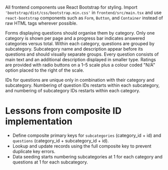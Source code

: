All frontend components use React Bootstrap for styling.
Import `'bootstrap/dist/css/bootstrap.min.css'` in `frontend/src/main.tsx` and use `react-bootstrap` components such as `Form`, `Button`, and `Container` instead of raw HTML tags wherever possible.

Forms displaying questions should organise them by category. Only one category is shown per page and a progress bar indicates answered categories versus total.
Within each category, questions are grouped by subcategory. Subcategory name and description appear before its questions and should visually separate groups.
Every question consists of main text and an additional description displayed in smaller type.
Ratings are provided with radio buttons on a 1–5 scale plus a colour coded "N/A" option placed to the right of the scale.

IDs for questions are unique only in combination with their category and subcategory. Numbering of question IDs restarts within each subcategory, and numbering of subcategory IDs restarts within each category.
# Lessons from composite ID implementation
- Define composite primary keys for `subcategories` (category_id + id) and `questions` (category_id + subcategory_id + id).
- Lookup and update records using the full composite key to prevent duplicate key errors.
- Data seeding starts numbering subcategories at 1 for each category and questions at 1 for each subcategory.
